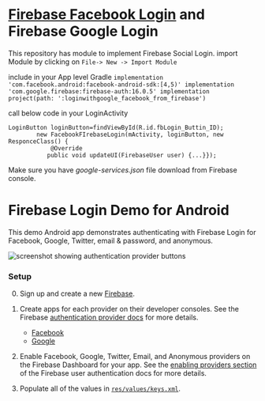 # [Firebase Facebook Login](https://qna.vbagetech.com/question/363/How-to-implement-Firebase-Facebook-Login-or-Authenticate-Using-Facebook-Login-in-android) and Firebase Google Login
This repository has module to implement Firebase Social Login.
import Module by clicking on `File-> New -> Import Module`

include in your App level Gradle
`implementation 'com.facebook.android:facebook-android-sdk:[4,5)'
    implementation 'com.google.firebase:firebase-auth:16.0.5'
    implementation project(path: ':loginwithgoogle_facebook_from_firebase')`


call below code in your LoginActivity
```
LoginButton loginButton=findViewById(R.id.fbLogin_Buttin_ID);
        new FacebookFIrebaseLogin(mActivity, loginButton, new ResponceClass() {
            @Override
           public void updateUI(FirebaseUser user) {...}});
```


Make sure you have *google-services.json* file download from Firebase console.


# Firebase Login Demo for Android

This demo Android app demonstrates authenticating with Firebase Login for Facebook, Google, Twitter,
email & password, and anonymous.

![screenshot showing authentication provider buttons](/screenshot.png)

### Setup
0. Sign up and create a new [Firebase](https://www.firebase.com).
0. Create apps for each provider on their developer consoles. See the Firebase
   [authentication provider docs](https://www.firebase.com/docs/android/guide/user-auth.html#section-providers)
   for more details.
    - [Facebook](https://developers.facebook.com/docs/android/getting-started)
    - [Google](https://developers.google.com/+/mobile/android/getting-started)
	
0. Enable Facebook, Google, Twitter, Email, and Anonymous providers on the Firebase Dashboard for
   your app. See the
   [enabling providers section](https://www.firebase.com/docs/android/guide/user-auth.html#section-enable-providers)
   of the Firebase user authentication docs for more details.
0. Populate all of the values in [`res/values/keys.xml`](/app/src/main/res/values/keys.xml).
